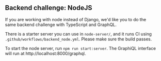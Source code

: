 ## Backend challenge: NodeJS

If you are working with node instead of Django, we'd like you to do the same backend challenge with TypeScript and GraphQL.

There is a starter server you can use in `node-server/`, and it runs CI using `.github/workflows/backend_node.yml`. Please make sure the build passes.

To start the node server, run `npm run start:server`. The GraphiQL interface will run at http://localhost:8000/graphql.
